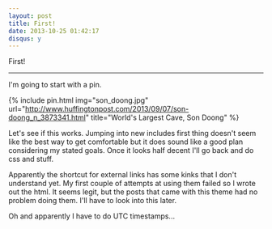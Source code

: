 ```yaml
---
layout: post
title: First!
date: 2013-10-25 01:42:17
disqus: y
---
```


First!

---

I'm going to start with a pin. <br />

{% include pin.html img="son_doong.jpg" url="http://www.huffingtonpost.com/2013/09/07/son-doong_n_3873341.html" title="World's Largest Cave, Son Doong" %}

Let's see if this works.  Jumping into new includes first thing doesn't seem like the best way to get comfortable but it does sound like a good plan considering my stated goals.  Once it looks half decent I'll go back and do css and stuff.

Apparently the shortcut for external links has some kinks that I don't understand yet. My first couple of attempts at using them failed so I wrote out the html.  It seems legit, but the posts that came with this theme had no problem doing them.  I'll have to look into this later.

Oh and apparently I have to do UTC timestamps...

